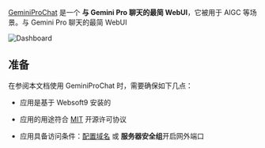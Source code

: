 [GeminiProChat](https://github.com/babaohuang/GeminiProChat) 是一个 **与 Gemini Pro 聊天的最简 WebUI**，它被用于 AIGC  等场景。与 Gemini Pro 聊天的最简 WebUI


![Dashboard](https://libs.websoft9.com/Websoft9/DocsPicture/zh/geminiprochat/geminiprochat-gui-websoft9.png)


## 准备

在参阅本文档使用 GeminiProChat 时，需要确保如下几点：

- 应用是基于 Websoft9 安装的

- 应用的用途符合 [MIT](https://opensource.org/licenses/MIT) 开源许可协议

- 应用具备访问条件：[配置域名](./domain-set) 或 **服务器安全组**开启网外端口
